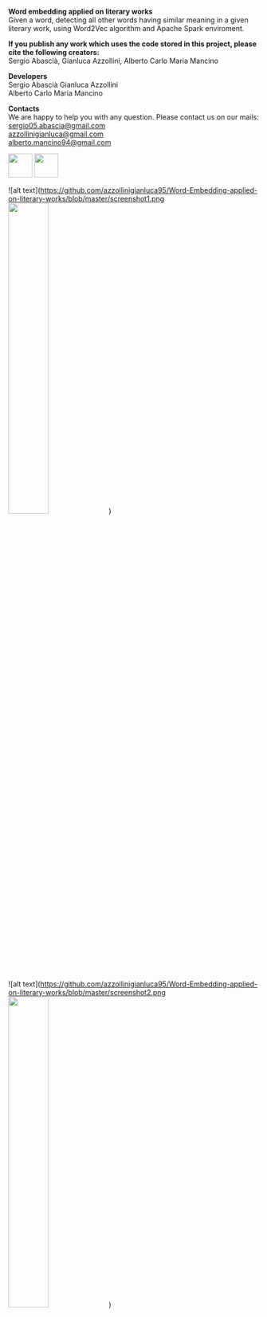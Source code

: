 **Word embedding applied on literary works** <br/> 
Given a word, detecting all other words having similar meaning in a given literary work, using Word2Vec algorithm and Apache Spark enviroment. 

**If you publish any work which uses the code stored in this project, please cite the following creators:** <br/>
Sergio Abascià, Gianluca Azzollini, Alberto Carlo  Maria Mancino

**Developers** <br/>
Sergio Abascià
Gianluca Azzollini  
Alberto Carlo Maria Mancino

**Contacts** <br/>
We are happy to help you with any question. Please contact us on our mails: <br/>
sergio05.abascia@gmail.com <br/>
azzollinigianluca@gmail.com <br/>
alberto.mancino94@gmail.com <br/>

<img src="(https://github.com/azzollinigianluca95/Word-Embedding-applied-on-literary-works/blob/master/screenshot1.png" width="48">
<img src="https://github.com/favicon.ico" width="48">

![alt text](https://github.com/azzollinigianluca95/Word-Embedding-applied-on-literary-works/blob/master/screenshot1.png <img src="image" width="40%">)  <br/> 
![alt text](https://github.com/azzollinigianluca95/Word-Embedding-applied-on-literary-works/blob/master/screenshot2.png <img src="image" width="40%">)  <br/> 
